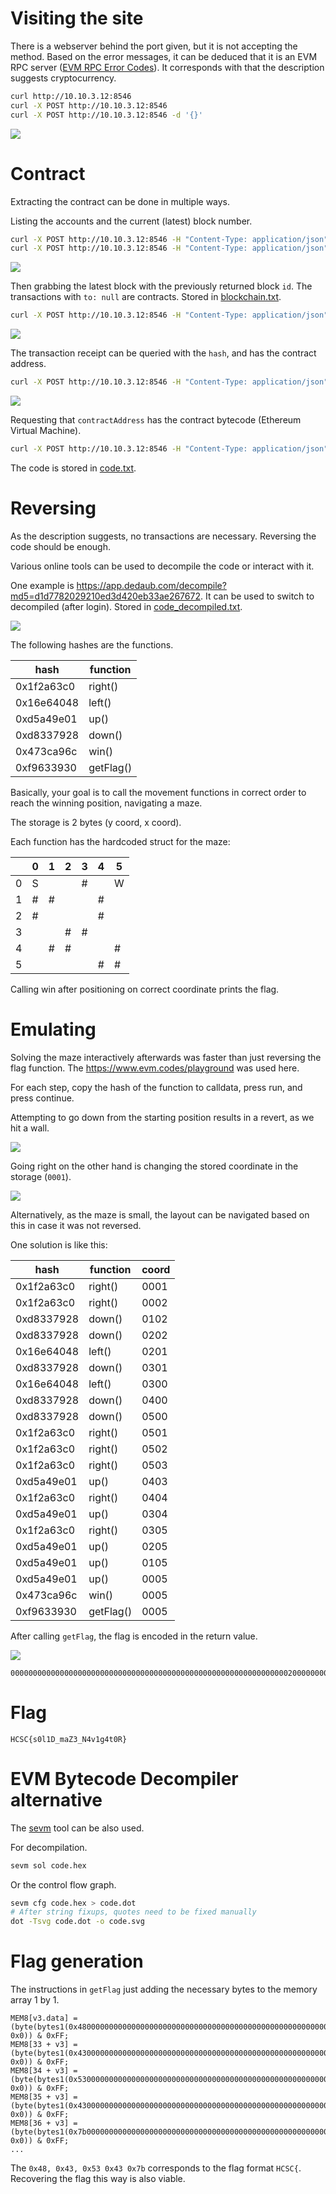 # Visiting the site

There is a webserver behind the port given, but it is not accepting the method. Based on the error messages, it can be deduced that it is an EVM RPC server ([EVM RPC Error Codes](https://www.quicknode.com/docs/ethereum/error-references#evm-rpc-error-codes)). It corresponds with that the description suggests cryptocurrency.

```bash
curl http://10.10.3.12:8546
curl -X POST http://10.10.3.12:8546
curl -X POST http://10.10.3.12:8546 -d '{}'
```

![](screenshots/1.png)

# Contract

Extracting the contract can be done in multiple ways.

Listing the accounts and the current (latest) block number.

```bash
curl -X POST http://10.10.3.12:8546 -H "Content-Type: application/json" --data '{"method":"eth_accounts","id":1,"jsonrpc":"2.0"}'
curl -X POST http://10.10.3.12:8546 -H "Content-Type: application/json" --data '{"jsonrpc":"2.0","method":"eth_blockNumber","params":[],"id":1}'
```

![](screenshots/2.png)

Then grabbing the latest block with the previously returned block `id`. The transactions with `to: null` are contracts. Stored in [blockchain.txt](workdir/blockchain.txt).

```bash
curl -X POST http://10.10.3.12:8546 -H "Content-Type: application/json" --data '{"jsonrpc":"2.0","method":"eth_getBlockByNumber","params":["0x2", true],"id":1}'
```

![](screenshots/3.png)

The transaction receipt can be queried with the `hash`, and has the contract address. 

```bash
curl -X POST http://10.10.3.12:8546 -H "Content-Type: application/json" --data '{"jsonrpc":"2.0","method":"eth_getTransactionReceipt","params":["0x3e8d5b9cfd21beba1375d50dc423f34f2c5fc6eeb02cc9b4a58e96afdbfe3124"],"id":1}'
```

![](screenshots/4.png)

Requesting that `contractAddress` has the contract bytecode (Ethereum Virtual Machine). 

```bash
curl -X POST http://10.10.3.12:8546 -H "Content-Type: application/json" --data '{"method":"eth_getCode","params":["0xae0127dd5433791a613c9dd1551cb52947cc08b9","latest"],"id":1,"jsonrpc":"2.0"}'
```

The code is stored in [code.txt](workdir/code.txt).

# Reversing

As the description suggests, no transactions are necessary. Reversing the code should be enough.

Various online tools can be used to decompile the code or interact with it. 

One example is <https://app.dedaub.com/decompile?md5=d1d7782029210ed3d420eb33ae267672>. It can be used to switch to decompiled (after login). Stored in [code_decompiled.txt](workdir/code_decompiled.txt).

![](screenshots/5.png)

The following hashes are the functions.

| hash       | function  |
|------------|-----------|
| 0x1f2a63c0 | right()   |
| 0x16e64048 | left()    |
| 0xd5a49e01 | up()      |
| 0xd8337928 | down()    |
| 0x473ca96c | win()     |
| 0xf9633930 | getFlag() |

Basically, your goal is to call the movement functions in correct order to reach the winning position, navigating a maze. 

The storage is 2 bytes (y coord, x coord).

Each function has the hardcoded struct for the maze:

|   | 0 | 1 | 2 | 3 | 4 | 5 |
|---|---|---|---|---|---|---|
| 0 | S |   |   | # |   | W |
| 1 | # | # |   |   | # |   |
| 2 | # |   |   |   | # |   |
| 3 |   |   | # | # |   |   |
| 4 |   | # | # |   |   | # |
| 5 |   |   |   |   | # | # |

Calling win after positioning on correct coordinate prints the flag.

# Emulating

Solving the maze interactively afterwards was faster than just reversing the flag function. The <https://www.evm.codes/playground> was used here. 

For each step, copy the hash of the function to calldata, press run, and press continue.

Attempting to go down from the starting position results in a revert, as we hit a wall.

![](screenshots/6.png)

Going right on the other hand is changing the stored coordinate in the storage (`0001`).

![](screenshots/7.png)

Alternatively, as the maze is small, the layout can be navigated based on this in case it was not reversed.

One solution is like this:

| hash       | function  | coord |
|------------|-----------|-------|
| 0x1f2a63c0 | right()   | 0001  |
| 0x1f2a63c0 | right()   | 0002  |
| 0xd8337928 | down()    | 0102  |
| 0xd8337928 | down()    | 0202  |
| 0x16e64048 | left()    | 0201  |
| 0xd8337928 | down()    | 0301  |
| 0x16e64048 | left()    | 0300  |
| 0xd8337928 | down()    | 0400  |
| 0xd8337928 | down()    | 0500  |
| 0x1f2a63c0 | right()   | 0501  |
| 0x1f2a63c0 | right()   | 0502  |
| 0x1f2a63c0 | right()   | 0503  |
| 0xd5a49e01 | up()      | 0403  |
| 0x1f2a63c0 | right()   | 0404  |
| 0xd5a49e01 | up()      | 0304  |
| 0x1f2a63c0 | right()   | 0305  |
| 0xd5a49e01 | up()      | 0205  |
| 0xd5a49e01 | up()      | 0105  |
| 0xd5a49e01 | up()      | 0005  |
| 0x473ca96c | win()     | 0005  |
| 0xf9633930 | getFlag() | 0005  | 


After calling `getFlag`, the flag is encoded in the return value.

![](screenshots/8.png)

```
0000000000000000000000000000000000000000000000000000000000000020000000000000000000000000000000000000000000000000000000000000001a484353437b73306c31445f6d615a335f4e34763167347430527d000000000000
```

# Flag
`HCSC{s0l1D_maZ3_N4v1g4t0R}`

# EVM Bytecode Decompiler alternative

The [sevm](https://github.com/acuarica/evm) tool can be also used.

For decompilation.

```bash
sevm sol code.hex
```

Or the control flow graph.

```bash
sevm cfg code.hex > code.dot
# After string fixups, quotes need to be fixed manually
dot -Tsvg code.dot -o code.svg
```

# Flag generation

The instructions in `getFlag` just adding the necessary bytes to the memory array 1 by 1.

```
MEM8[v3.data] = (byte(bytes1(0x4800000000000000000000000000000000000000000000000000000000000000), 0x0)) & 0xFF;
MEM8[33 + v3] = (byte(bytes1(0x4300000000000000000000000000000000000000000000000000000000000000), 0x0)) & 0xFF;
MEM8[34 + v3] = (byte(bytes1(0x5300000000000000000000000000000000000000000000000000000000000000), 0x0)) & 0xFF;
MEM8[35 + v3] = (byte(bytes1(0x4300000000000000000000000000000000000000000000000000000000000000), 0x0)) & 0xFF;
MEM8[36 + v3] = (byte(bytes1(0x7b00000000000000000000000000000000000000000000000000000000000000), 0x0)) & 0xFF;
...
```

The `0x48, 0x43, 0x53 0x43 0x7b` corresponds to the flag format `HCSC{`. Recovering the flag this way is also viable.
